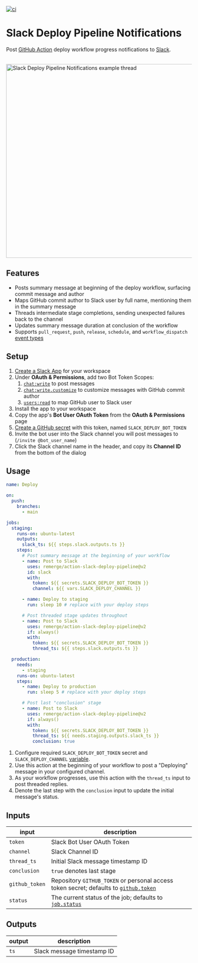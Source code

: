 [![ci](https://github.com/remerge/action-slack-deploy-pipeline/actions/workflows/ci.yml/badge.svg)](https://github.com/remerge/action-slack-deploy-pipeline/actions/workflows/ci.yml)

# Slack Deploy Pipeline Notifications

Post [GitHub Action](https://github.com/features/actions) deploy workflow progress notifications to [Slack](https://slack.com/).

<br />

<img width="524" alt="Slack Deploy Pipeline Notifications example thread" src="https://user-images.githubusercontent.com/847532/230737887-1d18a062-af7f-4c7f-a78c-e604fc9803c2.jpg">

## Features

- Posts summary message at beginning of the deploy workflow, surfacing commit message and author
- Maps GitHub commit author to Slack user by full name, mentioning them in the summary message
- Threads intermediate stage completions, sending unexpected failures back to the channel
- Updates summary message duration at conclusion of the workflow
- Supports `pull_request`, `push`, `release`, `schedule`, and `workflow_dispatch` [event types](https://docs.github.com/en/actions/using-workflows/events-that-trigger-workflows)

## Setup

1. [Create a Slack App](https://api.slack.com/apps) for your workspace
1. Under **OAuth & Permissions**, add two Bot Token Scopes:
   1. [`chat:write`](https://api.slack.com/scopes/chat:write) to post messages
   1. [`chat:write.customize`](https://api.slack.com/scopes/chat:write.customize) to customize messages with GitHub commit author
   1. [`users:read`](https://api.slack.com/scopes/users:read) to map GitHub user to Slack user
1. Install the app to your workspace
1. Copy the app's **Bot User OAuth Token** from the **OAuth & Permissions** page
1. [Create a GitHub secret](https://docs.github.com/en/actions/security-guides/encrypted-secrets) with this token, named `SLACK_DEPLOY_BOT_TOKEN`
1. Invite the bot user into the Slack channel you will post messages to (`/invite @bot_user_name`)
1. Click the Slack channel name in the header, and copy its **Channel ID** from the bottom of the dialog

## Usage

```yaml
name: Deploy

on:
  push:
    branches:
      - main

jobs:
  staging:
    runs-on: ubuntu-latest
    outputs:
      slack_ts: ${{ steps.slack.outputs.ts }}
    steps:
      # Post summary message at the beginning of your workflow
      - name: Post to Slack
        uses: remerge/action-slack-deploy-pipeline@v2
        id: slack
        with:
          token: ${{ secrets.SLACK_DEPLOY_BOT_TOKEN }}
          channel: ${{ vars.SLACK_DEPLOY_CHANNEL }}

      - name: Deploy to staging
        run: sleep 10 # replace with your deploy steps

      # Post threaded stage updates throughout
      - name: Post to Slack
        uses: remerge/action-slack-deploy-pipeline@v2
        if: always()
        with:
          token: ${{ secrets.SLACK_DEPLOY_BOT_TOKEN }}
          thread_ts: ${{ steps.slack.outputs.ts }}

  production:
    needs:
      - staging
    runs-on: ubuntu-latest
    steps:
      - name: Deploy to production
        run: sleep 5 # replace with your deploy steps

      # Post last "conclusion" stage
      - name: Post to Slack
        uses: remerge/action-slack-deploy-pipeline@v2
        if: always()
        with:
          token: ${{ secrets.SLACK_DEPLOY_BOT_TOKEN }}
          thread_ts: ${{ needs.staging.outputs.slack_ts }}
          conclusion: true
```

1. Configure required `SLACK_DEPLOY_BOT_TOKEN` secret and `SLACK_DEPLOY_CHANNEL` [variable](https://docs.github.com/en/actions/learn-github-actions/environment-variables).
2. Use this action at the beginning of your workflow to post a "Deploying" message in your configured channel.
3. As your workflow progresses, use this action with the `thread_ts` input to post threaded replies.
4. Denote the last step with the `conclusion` input to update the initial message's status.

## Inputs

| input          | description                                                                                                                                                              |
| -------------- | ------------------------------------------------------------------------------------------------------------------------------------------------------------------------ |
| `token`        | Slack Bot User OAuth Token                                                                                                                                               |
| `channel`      | Slack Channel ID                                                                                                                                                         |
| `thread_ts`    | Initial Slack message timestamp ID                                                                                                                                       |
| `conclusion`   | `true` denotes last stage                                                                                                                                                |
| `github_token` | Repository `GITHUB_TOKEN` or personal access token secret; defaults to [`github.token`](https://docs.github.com/en/actions/learn-github-actions/contexts#github-context) |
| `status`       | The current status of the job; defaults to [`job.status`](https://docs.github.com/en/actions/learn-github-actions/contexts#job-context)                                  |

## Outputs

| output | description                |
| ------ | -------------------------- |
| `ts`   | Slack message timestamp ID |

